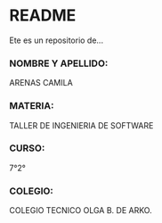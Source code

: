# README #
Ete es un repositorio de...

### NOMBRE Y APELLIDO: ###
ARENAS CAMILA

### MATERIA: ###
TALLER DE INGENIERIA DE SOFTWARE

### CURSO: ###
7°2°

### COLEGIO: ###
COLEGIO TECNICO OLGA B. DE ARKO.
